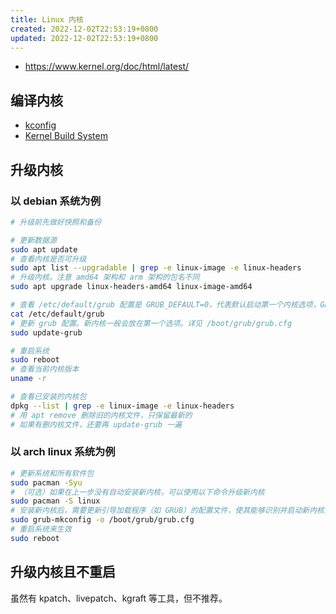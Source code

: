 ```yaml
---
title: Linux 内核
created: 2022-12-02T22:53:19+0800
updated: 2022-12-02T22:53:19+0800
---
```



- https://www.kernel.org/doc/html/latest/

## 编译内核

- [kconfig](./kconfig.md)
- [Kernel Build System](https://www.kernel.org/doc/html/latest/kbuild/)

## 升级内核

### 以 debian 系统为例

```sh
# 升级前先做好快照和备份

# 更新数据源
sudo apt update
# 查看内核是否可升级
sudo apt list --upgradable | grep -e linux-image -e linux-headers
# 升级内核。注意 amd64 架构和 arm 架构的包名不同
sudo apt upgrade linux-headers-amd64 linux-image-amd64

# 查看 /etc/default/grub 配置是 GRUB_DEFAULT=0，代表默认启动第一个内核选项，GRUB_DEFAULT=1 代表第二个。
cat /etc/default/grub
# 更新 grub 配置。新内核一般会放在第一个选项。详见 /boot/grub/grub.cfg
sudo update-grub

# 重启系统
sudo reboot
# 查看当前内核版本
uname -r

# 查看已安装的内核包
dpkg --list | grep -e linux-image -e linux-headers
# 用 apt remove 删除旧的内核文件，只保留最新的
# 如果有删内核文件，还要再 update-grub 一遍
```

### 以 arch linux 系统为例

```sh
# 更新系统和所有软件包
sudo pacman -Syu
# （可选）如果在上一步没有自动安装新内核，可以使用以下命令升级新内核
sudo pacman -S linux
# 安装新内核后，需要更新引导加载程序（如 GRUB）的配置文件，使其能够识别并启动新内核生成新的 GRUB 配置文件
sudo grub-mkconfig -o /boot/grub/grub.cfg
# 重启系统来生效
sudo reboot
```

## 升级内核且不重启

虽然有 kpatch、livepatch、kgraft 等工具，但不推荐。
